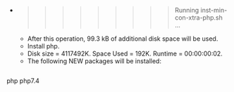 * >>>>>>>>> Running inst-min-con-xtra-php.sh ...
  * After this operation, 99.3 kB of additional disk space will be used.
  * Install php.
  * Disk size = 4117492K. Space Used = 192K. Runtime = 00:00:00:02.
  * The following NEW packages will be installed:
  ```bash
php php7.4
  ```

